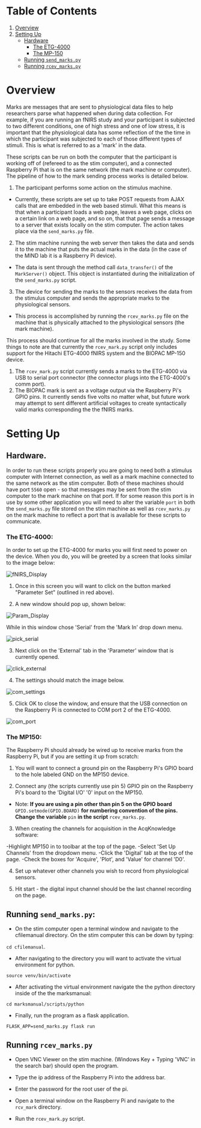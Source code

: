 # Table of Contents
1. [Overview](#overview)
2. [Setting Up](#setting-up)
    - [Hardware](#hardware)
      - [The ETG-4000](#the-etg-4000)
      - [The MP-150](#the-mp-150)
    - [Running `send_marks.py`](#running-send_markspy)
    - [Running `rcev_marks.py`](#running-rcev_markspy)

# Overview

Marks are messages that are sent to physiological data files to help researchers parse what happened
when during data collection. For example, if you are running an fNIRS study and your participant is
subjected to two different conditions, one of high stress and one of low stress, it is important that
the physiological data has some reflection of the the time in which the participant was subjected to
each of those different types of stimuli. This is what is referred to as a 'mark' in the data.

These scripts can be run on both the computer that the participant is working off of (refereed to as
the stim computer), and a connected Raspberry Pi that is on the same network (the mark machine or
computer). The pipeline of how to the mark sending process works is detailed below.

1. The participant performs some action on the stimulus machine.
  - Currently, these scripts are set up to take POST requests from AJAX calls that are embedded in the
  web based stimuli. What this means is that when a participant loads a web page, leaves a web
  page, clicks on a certain link on a web page, and so on, that that page sends a message to a server
  that exists locally on the stim computer. The action takes place via the `send_marks.py` file.

2. The stim machine running the web server then takes the data and sends it to the machine
that puts the actual marks in the data (in the case of the MIND lab it is a Raspberry Pi device).
  - The data is sent through the method call `data_transfer()` of the `MarkServer()` object. This
  object is instantiated during the initialization of the `send_marks.py` script.

3. The device for sending the marks to the sensors receives the data from the stimulus computer and
sends the appropriate marks to the physiological sensors.
  - This process is accomplished by running the `rcev_marks.py` file on the machine that is
  physically attached to the physiological sensors (the mark machine).

This process should continue for all the marks involved in the study. Some things to note are that
currently the `rcev_mark.py` script only includes support for the Hitachi ETG-4000 fNIRS system and
the BIOPAC MP-150 device.

1. The `rcev_mark.py` script currently sends a marks to the ETG-4000 via USB to serial port connector
(the connector plugs into the ETG-4000's comm port).
2. The BIOPAC mark is sent as a voltage output via the Raspberry Pi's GPIO pins. It currently sends
five volts no matter what, but future work may attempt to sent different artificial voltages to create
syntactically valid marks corresponding the the fNIRS marks.

# Setting Up

## Hardware.

In order to run these scripts properly you are going to need both a stimulus computer with Internet
connection, as well as a mark machine connected to the same network as the stim computer. Both of these
machines should have port `5560` open - so that messages may be sent from the stim computer to the mark
machine on that port. If for some reason this port is in use by some other application you will need to
alter the variable `port` in both the `send_marks.py` file stored on the stim machine as well as
`rcev_marks.py` on the mark machine to reflect a port that is available for these scripts to
communicate.

### The ETG-4000:

In order to set up the ETG-4000 for marks you will first need to power on the device. When you do, you
will be greeted by a screen that looks similar to the image below:

![fNIRS_Display](https://github.com/tjgran01/cfilemanual/blob/master/marksmanual/img/fNIRS_home.jpg)

1. Once in this screen you will want to click on the button marked "Parameter Set" (outlined in red
  above).


2. A new window should pop up, shown below:

![Param_Display](https://github.com/tjgran01/cfilemanual/blob/master/marksmanual/img/param_window.jpg)

While in this window chose 'Serial' from the 'Mark In' drop down menu.

![pick_serial](https://github.com/tjgran01/cfilemanual/blob/master/marksmanual/img/pick_serial.jpg)

3. Next click on the 'External' tab in the 'Parameter' window that is currently opened.

![click_external](https://github.com/tjgran01/cfilemanual/blob/master/marksmanual/img/click_external.jpg)

4. The settings should match the image below.

![com_settings](https://github.com/tjgran01/cfilemanual/blob/master/marksmanual/img/com_settings.jpg)

5. Click OK to close the window, and ensure that the USB connection on the Raspberry Pi is connected to
COM port 2 of the ETG-4000.

![com_port](https://github.com/tjgran01/cfilemanual/blob/master/marksmanual/img/com_port.jpg)

### The MP150:

The Raspberry Pi should already be wired up to receive marks from the Raspberry Pi, but if you are
setting it up from scratch:

1. You will want to connect a ground pin on the Raspberry Pi's GPIO board to the hole labeled GND on the
MP150 device.

2. Connect any (the scripts currently use pin 5) GPIO pin on the Raspberry Pi's board to the 'Digital
I/O' '0' input on the MP150.
  - Note: **If you are using a pin other than pin 5 on the GPIO board** `GPIO.setmode(GPIO.BOARD)` **for
  numbering convention of the pins. Change the variable** `pin` **in the script** `rcev_marks.py`.

3. When creating the channels for acquisition in the AcqKnowledge software:

  -Highlight MP150 in to toolbar at the top of the page.
  -Select 'Set Up Channels' from the dropdown menu.
  -Click the 'Digital' tab at the top of the page.
  -Check the boxes for 'Acquire', 'Plot', and 'Value' for channel 'D0'.

4. Set up whatever other channels you wish to record from physiological sensors.

5. Hit start - the digital input channel should be the last channel recording on the page.

## Running `send_marks.py`:

- On the stim computer open a terminal window and navigate to the cfilemanual directory. On the stim
computer this can be down by typing:

`cd cfilemanual`.

- After navigating to the directory you will want to activate the virtual environment for python.

`source venv/bin/activate`

- After activating the virtual environment navigate the the python directory inside of the the
marksmanual:

`cd marksmanual/scripts/python`

- Finally, run the program as a flask application.

`FLASK_APP=send_marks.py flask run`

## Running `rcev_marks.py`

- Open VNC Viewer on the stim machine. (Windows Key + Typing 'VNC' in the search bar) should open the
program.

- Type the ip address of the Raspberry Pi into the address bar.

- Enter the password for the root user of the pi.

- Open a terminal window on the Raspberry Pi and navigate to the `rcv_mark` directory.

- Run the `rcev_mark.py` script.
